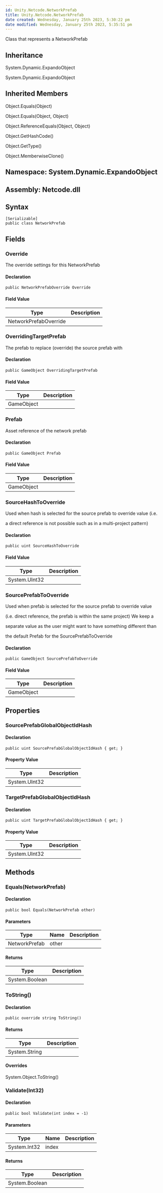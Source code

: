 ```yaml
---
id: Unity.Netcode.NetworkPrefab
title: Unity.Netcode.NetworkPrefab
date created: Wednesday, January 25th 2023, 5:30:22 pm
date modified: Wednesday, January 25th 2023, 5:35:51 pm
---
```


<div class="markdown level0 summary">

Class that represents a NetworkPrefab

</div>

<div class="markdown level0 conceptual">

</div>

<div class="inheritance">

## Inheritance

<div class="level0">

System.Dynamic.ExpandoObject

</div>

<div class="level1">

System.Dynamic.ExpandoObject

</div>

</div>

<div class="inheritedMembers">

## Inherited Members

<div>

Object.Equals(Object)

</div>

<div>

Object.Equals(Object, Object)

</div>

<div>

Object.ReferenceEquals(Object, Object)

</div>

<div>

Object.GetHashCode()

</div>

<div>

Object.GetType()

</div>

<div>

Object.MemberwiseClone()

</div>

</div>

## **Namespace**: System.Dynamic.ExpandoObject

## **Assembly**: Netcode.dll

## Syntax

``` lang-csharp
[Serializable]
public class NetworkPrefab
```

## Fields

### Override

<div class="markdown level1 summary">

The override settings for this NetworkPrefab

</div>

<div class="markdown level1 conceptual">

</div>

#### Declaration

``` lang-csharp
public NetworkPrefabOverride Override
```

#### Field Value

| Type                  | Description |
|-----------------------|-------------|
| NetworkPrefabOverride |             |

### OverridingTargetPrefab

<div class="markdown level1 summary">

The prefab to replace (override) the source prefab with

</div>

<div class="markdown level1 conceptual">

</div>

#### Declaration

``` lang-csharp
public GameObject OverridingTargetPrefab
```

#### Field Value

| Type       | Description |
|------------|-------------|
| GameObject |             |

### Prefab

<div class="markdown level1 summary">

Asset reference of the network prefab

</div>

<div class="markdown level1 conceptual">

</div>

#### Declaration

``` lang-csharp
public GameObject Prefab
```

#### Field Value

| Type       | Description |
|------------|-------------|
| GameObject |             |

### SourceHashToOverride

<div class="markdown level1 summary">

Used when hash is selected for the source prefab to override value (i.e.

a direct reference is not possible such as in a multi-project pattern)

</div>

<div class="markdown level1 conceptual">

</div>

#### Declaration

``` lang-csharp
public uint SourceHashToOverride
```

#### Field Value

| Type          | Description |
|---------------|-------------|
| System.UInt32 |             |

### SourcePrefabToOverride

<div class="markdown level1 summary">

Used when prefab is selected for the source prefab to override value

(i.e. direct reference, the prefab is within the same project) We keep a

separate value as the user might want to have something different than

the default Prefab for the SourcePrefabToOverride

</div>

<div class="markdown level1 conceptual">

</div>

#### Declaration

``` lang-csharp
public GameObject SourcePrefabToOverride
```

#### Field Value

| Type       | Description |
|------------|-------------|
| GameObject |             |

## Properties

### SourcePrefabGlobalObjectIdHash

<div class="markdown level1 summary">

</div>

<div class="markdown level1 conceptual">

</div>

#### Declaration

``` lang-csharp
public uint SourcePrefabGlobalObjectIdHash { get; }
```

#### Property Value

| Type          | Description |
|---------------|-------------|
| System.UInt32 |             |

### TargetPrefabGlobalObjectIdHash

<div class="markdown level1 summary">

</div>

<div class="markdown level1 conceptual">

</div>

#### Declaration

``` lang-csharp
public uint TargetPrefabGlobalObjectIdHash { get; }
```

#### Property Value

| Type          | Description |
|---------------|-------------|
| System.UInt32 |             |

## Methods

### Equals(NetworkPrefab)

<div class="markdown level1 summary">

</div>

<div class="markdown level1 conceptual">

</div>

#### Declaration

``` lang-csharp
public bool Equals(NetworkPrefab other)
```

#### Parameters

| Type          | Name  | Description |
|---------------|-------|-------------|
| NetworkPrefab | other |             |

#### Returns

| Type           | Description |
|----------------|-------------|
| System.Boolean |             |

### ToString()

<div class="markdown level1 summary">

</div>

<div class="markdown level1 conceptual">

</div>

#### Declaration

``` lang-csharp
public override string ToString()
```

#### Returns

| Type          | Description |
|---------------|-------------|
| System.String |             |

#### Overrides

<div>

System.Object.ToString()

</div>

### Validate(Int32)

<div class="markdown level1 summary">

</div>

<div class="markdown level1 conceptual">

</div>

#### Declaration

``` lang-csharp
public bool Validate(int index = -1)
```

#### Parameters

| Type         | Name  | Description |
|--------------|-------|-------------|
| System.Int32 | index |             |

#### Returns

| Type           | Description |
|----------------|-------------|
| System.Boolean |             |
